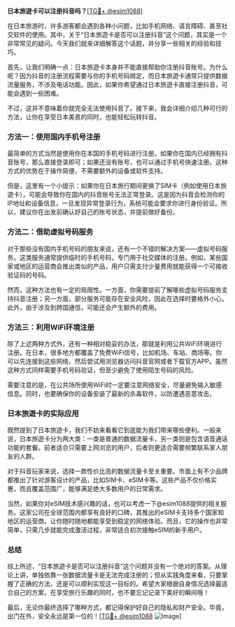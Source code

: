 **日本旅遊卡可以注册抖音吗？**[[TG💪+ @esim1088](https://t.me/s/esim1088)]

在日本旅游时，许多游客都会遇到各种小问题，比如手机网络、语言障碍、甚至社交软件的使用。其中，关于“日本旅遊卡是否可以注册抖音”这个问题，其实是一个非常常见的疑问。今天我们就来详细解答这个话题，并分享一些相关的经验和技巧。

首先，让我们明确一点：日本旅遊卡本身并不能直接帮助你注册抖音账号。为什么呢？因为抖音的注册流程需要与你的手机号码绑定，而日本旅遊卡通常只提供数据流量服务，不涉及电话功能。因此，如果你希望通过日本旅遊卡直接注册抖音，可能会遇到一些困难。

不过，这并不意味着你就完全无法使用抖音了。接下来，我会详细介绍几种可行的方法，让你在享受日本美景的同时，也能轻松玩转抖音。

### 方法一：使用国内手机号注册

最简单的方式当然是使用你在本国的手机号码进行注册。如果你在国内已经拥有抖音账号，那么直接登录即可；如果还没有账号，也可以通过手机号快速注册。这种方式的优势在于操作简便，不需要额外的设备或软件支持。

但是，这里有一个小提示：如果你在日本旅行期间更换了SIM卡（例如使用日本旅遊卡），可能会导致你在国内的抖音账号无法正常登录。这是因为抖音会检测你的IP地址和设备信息，一旦发现异常登录行为，系统可能会要求你进行身份验证。所以，建议你在出发前确认好自己的账号状态，并提前做好备份。

### 方法二：借助虚拟号码服务

对于那些没有国内手机号码的朋友来说，还有一个不错的解决方案——虚拟号码服务。这类服务通常提供临时的手机号码，专门用于社交媒体的注册。例如，某些国家或地区的运营商会推出类似的产品，用户只需支付少量费用就能获得一个可接收验证码的号码。

然而，这种方法也有一定的局限性。一方面，你需要提前了解哪些虚拟号码服务支持抖音注册；另一方面，部分服务可能存在安全风险，因此在选择时要格外小心。此外，由于涉及到跨国通信，可能还会产生额外的费用。

### 方法三：利用WiFi环境注册

除了上述两种方式外，还有一种相对稳妥的办法，那就是利用公共WiFi环境进行注册。在日本，很多地方都覆盖了免费WiFi信号，比如机场、车站、商场等。你可以先连接到这些网络，然后尝试用浏览器访问抖音官网或者下载官方APP。虽然这种方式同样需要手机号码验证，但至少避免了使用陌生号码的风险。

需要注意的是，在公共场所使用WiFi时一定要注意网络安全，尽量避免输入敏感信息。同时，也要确保你的设备安装了最新的杀毒软件，以防遭遇恶意攻击。

### 日本旅遊卡的实际应用

既然提到了日本旅遊卡，我们不妨来看看它到底能为我们带来哪些便利。一般来说，日本旅遊卡分为两大类：一类是普通的数据流量卡，另一类则是包含语音通话功能的套餐。前者适合只需要上网浏览的用户，后者则更适合需要频繁联系家人朋友的人群。

对于抖音玩家来说，选择一款性价比高的数据流量卡至关重要。市面上有不少品牌都推出了针对游客设计的产品，比如SIM卡、eSIM卡等。这些产品不仅价格实惠，而且覆盖范围广，能够满足绝大多数用户的日常需求。

当然，如果你对eSIM技术感兴趣的话，也可以考虑一下@esim1088提供的相关服务。这家公司在全球范围内都享有良好的口碑，其推出的eSIM卡支持多个国家和地区的运营商，让你随时随地都能享受到稳定的网络体验。而且，它的操作也非常简单，只需几步就能完成激活过程，非常适合初次接触eSIM的新手用户。

### 总结

综上所述，“日本旅遊卡是否可以注册抖音”这个问题并没有一个绝对的答案。从理论上讲，单独依靠一张数据流量卡是无法完成注册的；但从实践角度来看，只要掌握了正确的方法，还是可以顺利实现这一目标的。希望大家根据自身情况选择最适合自己的方案，在享受旅行乐趣的同时，也不要忘记记录下美好的瞬间哦！

最后，无论你最终选择了哪种方式，都记得保护好自己的隐私和财产安全。毕竟，出门在外，安全永远是第一位的！[[TG💪+ @esim1088](https://t.me/s/esim1088) ![Image](https://i.postimg.cc/4NQfJmqS/Snipaste-2025-05-13-00-14-12.png)]